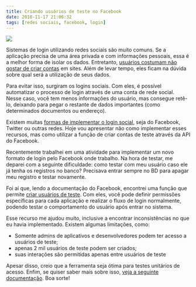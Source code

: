 ```yaml
---
title: Criando usuários de teste no Facebook
date: 2018-11-17 21:06:32
tags: [redes sociais, facebook, login]
---
```


<img src="{{ site.baseurl }}/assets/facebook-login-1521224093933_615x300.jpg"/>

Sistemas de login utilizando redes sociais são muito comuns. Se a aplicação precisa de uma área privada e com informações pessoais, essa é a melhor forma de isolar os dados. Entretanto, [usuários costumam não gostar de criar contas](https://conversionxl.com/blog/social-login/) em sites. Além de levar tempo, eles ficam na dúvida sobre qual será a utilização de seus dados.

Para evitar isso, surgiram os logins sociais. Com eles, é possível automatizar o processo de login através de uma conta de rede social. Nesse caso, você tem menos informações do usuário, mas consegue retê-lo, deixando para pegar o restante de dados importantes (como determinados documentos ou endereço).

Existem muitas [formas de implementar o login social](https://canaltech.com.br/software/aprenda-a-adicionar-o-login-com-facebook-no-seu-site-usando-javascript-ou-php/), seja do Facebook, Twitter ou outras redes. Hoje vou apresentar não como implementar esses recursos, mas como utilizar a função de criar contas de teste através da API do Facebook.

Recentemente trabalhei em uma atividade para implementar um novo formato de login pelo Facebook onde trabalho. Na hora de testar, me deparei com a seguinte dificuldade: como testar com meu usuário caso ele já tenha os registros no banco? Precisava entrar sempre no BD para apagar meu registro e testar novamente.

Foi aí que, lendo a documentação do Facebook, encontrei uma função que permite [criar usuários de teste](https://developers.facebook.com/docs/apps/test-users/?locale=pt_BR). Com eles, você pode definir permissões específicas para cada aplicação e realizar o fluxo de login normalmente, podendo testar o comportamento do usuário após entrar no sistema.

Esse recurso me ajudou muito, inclusive a encontrar inconsistências no que eu havia implementado. Existem algumas limitações, como:

* Somente admins de aplicativos e desenvolvedores podem ter acesso a usuários de teste;
* apenas 2 mil usuários de teste podem ser criados;
* suas interações são permitidas apenas entre usuários de teste

Apesar disso, creio que a ferramenta seja ótima para testes unitários de acesso. Enfim, se quiser saber mais sobre isso, [veja a seguinte documentação](https://developers.facebook.com/docs/apps/test-users/?locale=pt_BR). Boa sorte!

